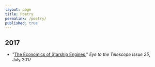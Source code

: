 ```yaml
---
layout: page
title: Poetry
permalink: /poetry/
published: true
---
```


## 2017

* "[The Economics of Starship Engines](http://eyetothetelescope.com/archives/025issue.html)," *Eye to the Telescope Issue 25*, July 2017
